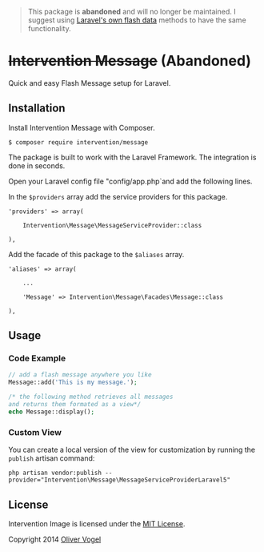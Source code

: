 > This package is **abandoned** and will no longer be maintained. I suggest using [Laravel's own flash data](https://laravel.com/docs/6.x/session#flash-data) methods to have the same functionality.

# ~~Intervention Message~~ (Abandoned)

Quick and easy Flash Message setup for Laravel.

## Installation

Install Intervention Message with Composer.

    $ composer require intervention/message

The package is built to work with the Laravel Framework. The integration is done in seconds.

Open your Laravel config file "config/app.php`and add the following lines.

In the `$providers` array add the service providers for this package.
    
    'providers' => array(

        Intervention\Message\MessageServiceProvider::class

    ),
    

Add the facade of this package to the `$aliases` array.

    'aliases' => array(

        ...

        'Message' => Intervention\Message\Facades\Message::class

    ),

## Usage

### Code Example

```php
// add a flash message anywhere you like
Message::add('This is my message.');

/* the following method retrieves all messages
and returns them formated as a view*/
echo Message::display();
```

### Custom View

You can create a local version of the view for customization by running the `publish` artisan command:

    php artisan vendor:publish --provider="Intervention\Message\MessageServiceProviderLaravel5"

## License

Intervention Image is licensed under the [MIT License](http://opensource.org/licenses/MIT).

Copyright 2014 [Oliver Vogel](http://olivervogel.com/)
